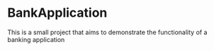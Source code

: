 # BankApplication
This is a small project that aims to demonstrate the functionality of a banking application

